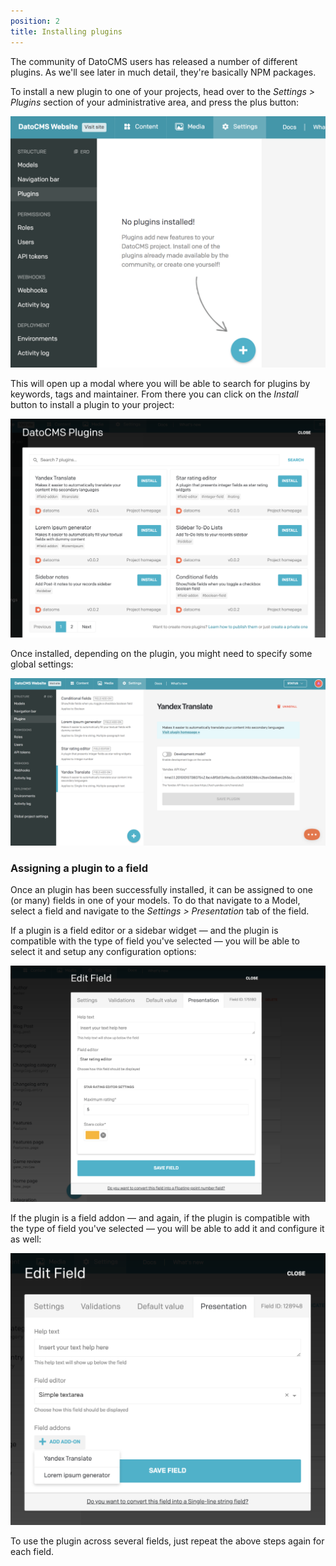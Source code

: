 ```yaml
---
position: 2
title: Installing plugins
---
```


The community of DatoCMS users has released a number of different plugins. As we'll see later in much detail, they're basically NPM packages.

To install a new plugin to one of your projects, head over to the *Settings > Plugins* section of your administrative area, and press the plus button:

![foo](../images/plugins/plus.png)

This will open up a modal where you will be able to search for plugins by keywords, tags and maintainer. From there you can click on the *Install* button to install a plugin to your project:

![foo](../images/plugins/explorer.png)

Once installed, depending on the plugin, you might need to specify some global settings:

![foo](../images/plugins/global-settings.png)

### Assigning a plugin to a field

Once an plugin has been successfully installed, it can be assigned to one (or many) fields in one of your models. To do that navigate to a Model, select a field and navigate to the *Settings > Presentation* tab of the field.

If a plugin is a field editor or a sidebar widget — and the plugin is compatible with the type of field you've selected — you will be able to select it and setup any configuration options:

![foo](../images/plugins/apply-field-editor.png)

If the plugin is a field addon — and again, if the plugin is compatible with the type of field you've selected — you will be able to add it and configure it as well:

![foo](../images/plugins/apply-addon.png)

To use the plugin across several fields, just repeat the above steps again for each field.
